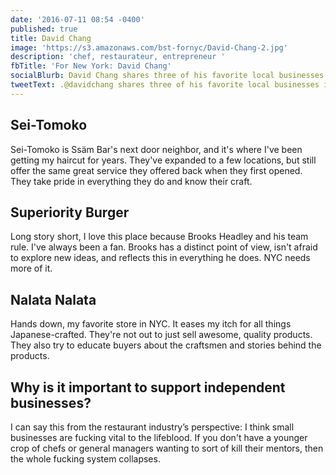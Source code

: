 ```yaml
---
date: '2016-07-11 08:54 -0400'
published: true
title: David Chang
image: 'https://s3.amazonaws.com/bst-fornyc/David-Chang-2.jpg'
description: 'chef, restaurateur, entrepreneur '
fbTitle: 'For New York: David Chang'
socialBlurb: David Chang shares three of his favorite local businesses in NYC.
tweetText: .@davidchang shares three of his favorite local businesses in NYC
---
```


## Sei-Tomoko

Sei-Tomoko is Ssäm Bar's next door neighbor, and it's where I've been getting my haircut for years. They've expanded to a few locations, but still offer the same great service they offered back when they first opened. They take pride in everything they do and know their craft.

## Superiority Burger 

Long story short, I love this place because Brooks Headley and his team rule. I've always been a fan. Brooks has a distinct point of view, isn't afraid to explore new ideas, and reflects this in everything he does. NYC needs more of it.

## Nalata Nalata 

Hands down, my favorite store in NYC. It eases my itch for all things Japanese-crafted. They're not out to just sell awesome, quality products. They also try to educate buyers about the craftsmen and stories behind the products.

## Why is it important to support independent businesses?

I can say this from the restaurant industry’s perspective: I think small businesses are fucking vital to the lifeblood. If you don't have a younger crop of chefs or general managers wanting to sort of kill their mentors, then the whole fucking system collapses.
